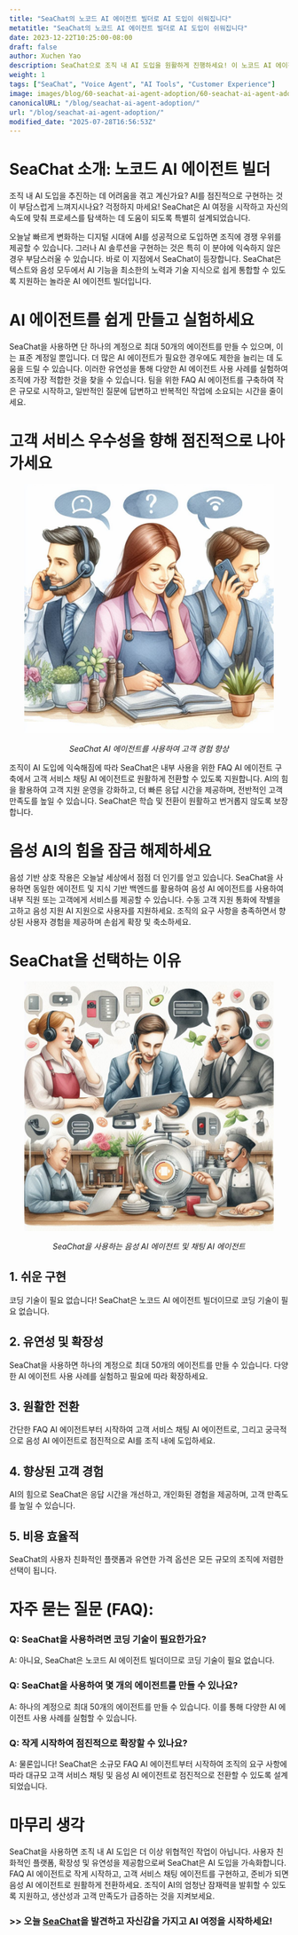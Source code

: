 ```yaml
---
title: "SeaChat의 노코드 AI 에이전트 빌더로 AI 도입이 쉬워집니다"
metatitle: "SeaChat의 노코드 AI 에이전트 빌더로 AI 도입이 쉬워집니다"
date: 2023-12-22T10:25:00-08:00
draft: false
author: Xuchen Yao
description: SeaChat으로 조직 내 AI 도입을 원활하게 진행하세요! 이 노코드 AI 에이전트 빌더는 프로세스를 단순화하여 쉽고 번거롭지 않게 만듭니다. 간단한 사용 사례부터 시작하여 AI를 활용하는 다양한 방법을 실험하여 AI 도입을 점진적으로 늘려나가세요.
weight: 1
tags: ["SeaChat", "Voice Agent", "AI Tools", "Customer Experience"]
image: images/blog/60-seachat-ai-agent-adoption/60-seachat-ai-agent-adoption.png
canonicalURL: "/blog/seachat-ai-agent-adoption/"
url: "/blog/seachat-ai-agent-adoption/"
modified_date: "2025-07-28T16:56:53Z"
---
```


# SeaChat 소개: 노코드 AI 에이전트 빌더

조직 내 AI 도입을 추진하는 데 어려움을 겪고 계신가요? AI를 점진적으로 구현하는 것이 부담스럽게 느껴지시나요? 걱정하지 마세요! SeaChat은 AI 여정을 시작하고 자신의 속도에 맞춰 프로세스를 탐색하는 데 도움이 되도록 특별히 설계되었습니다.

오늘날 빠르게 변화하는 디지털 시대에 AI를 성공적으로 도입하면 조직에 경쟁 우위를 제공할 수 있습니다. 그러나 AI 솔루션을 구현하는 것은 특히 이 분야에 익숙하지 않은 경우 부담스러울 수 있습니다. 바로 이 지점에서 SeaChat이 등장합니다. SeaChat은 텍스트와 음성 모두에서 AI 기능을 최소한의 노력과 기술 지식으로 쉽게 통합할 수 있도록 지원하는 놀라운 AI 에이전트 빌더입니다.

# AI 에이전트를 쉽게 만들고 실험하세요

SeaChat을 사용하면 단 하나의 계정으로 최대 50개의 에이전트를 만들 수 있으며, 이는 표준 계정일 뿐입니다. 더 많은 AI 에이전트가 필요한 경우에도 제한을 늘리는 데 도움을 드릴 수 있습니다. 이러한 유연성을 통해 다양한 AI 에이전트 사용 사례를 실험하여 조직에 가장 적합한 것을 찾을 수 있습니다. 팀을 위한 FAQ AI 에이전트를 구축하여 작은 규모로 시작하고, 일반적인 질문에 답변하고 반복적인 작업에 소요되는 시간을 줄이세요.

# 고객 서비스 우수성을 향해 점진적으로 나아가세요

<center>
<img height="450px" src="/images/blog/50x-all-seachat-agents/transfer-to-and-from-ai-agent.jpeg" alt="SeaChat AI 에이전트를 사용하여 고객 경험 향상"/>

*SeaChat AI 에이전트를 사용하여 고객 경험 향상*
</center>

조직이 AI 도입에 익숙해짐에 따라 SeaChat은 내부 사용을 위한 FAQ AI 에이전트 구축에서 고객 서비스 채팅 AI 에이전트로 원활하게 전환할 수 있도록 지원합니다. AI의 힘을 활용하여 고객 지원 운영을 강화하고, 더 빠른 응답 시간을 제공하며, 전반적인 고객 만족도를 높일 수 있습니다. SeaChat은 학습 및 전환이 원활하고 번거롭지 않도록 보장합니다.

# 음성 AI의 힘을 잠금 해제하세요

음성 기반 상호 작용은 오늘날 세상에서 점점 더 인기를 얻고 있습니다. SeaChat을 사용하면 동일한 에이전트 및 지식 기반 백엔드를 활용하여 음성 AI 에이전트를 사용하여 내부 직원 또는 고객에게 서비스를 제공할 수 있습니다. 수동 고객 지원 통화에 작별을 고하고 음성 지원 AI 지원으로 사용자를 지원하세요. 조직의 요구 사항을 충족하면서 향상된 사용자 경험을 제공하며 손쉽게 확장 및 축소하세요.

# SeaChat을 선택하는 이유

<center>
<img height="450px" src="/images/blog/50x-all-seachat-agents/call-or-text-agents.jpeg" alt="SeaChat을 사용하는 음성 AI 에이전트 및 채팅 AI 에이전트"/>

*SeaChat을 사용하는 음성 AI 에이전트 및 채팅 AI 에이전트*
</center>

## 1. 쉬운 구현
코딩 기술이 필요 없습니다! SeaChat은 노코드 AI 에이전트 빌더이므로 코딩 기술이 필요 없습니다.

## 2. 유연성 및 확장성
SeaChat을 사용하면 하나의 계정으로 최대 50개의 에이전트를 만들 수 있습니다. 다양한 AI 에이전트 사용 사례를 실험하고 필요에 따라 확장하세요.

## 3. 원활한 전환
간단한 FAQ AI 에이전트부터 시작하여 고객 서비스 채팅 AI 에이전트로, 그리고 궁극적으로 음성 AI 에이전트로 점진적으로 AI를 조직 내에 도입하세요.

## 4. 향상된 고객 경험
AI의 힘으로 SeaChat은 응답 시간을 개선하고, 개인화된 경험을 제공하며, 고객 만족도를 높일 수 있습니다.

## 5. 비용 효율적
SeaChat의 사용자 친화적인 플랫폼과 유연한 가격 옵션은 모든 규모의 조직에 저렴한 선택이 됩니다.


# 자주 묻는 질문 (FAQ):

### Q: SeaChat을 사용하려면 코딩 기술이 필요한가요?
A: 아니요, SeaChat은 노코드 AI 에이전트 빌더이므로 코딩 기술이 필요 없습니다.

### Q: SeaChat을 사용하여 몇 개의 에이전트를 만들 수 있나요?
A: 하나의 계정으로 최대 50개의 에이전트를 만들 수 있습니다. 이를 통해 다양한 AI 에이전트 사용 사례를 실험할 수 있습니다.

### Q: 작게 시작하여 점진적으로 확장할 수 있나요?
A: 물론입니다! SeaChat은 소규모 FAQ AI 에이전트부터 시작하여 조직의 요구 사항에 따라 대규모 고객 서비스 채팅 및 음성 AI 에이전트로 점진적으로 전환할 수 있도록 설계되었습니다.

# 마무리 생각

SeaChat을 사용하면 조직 내 AI 도입은 더 이상 위협적인 작업이 아닙니다. 사용자 친화적인 플랫폼, 확장성 및 유연성을 제공함으로써 SeaChat은 AI 도입을 가속화합니다. FAQ AI 에이전트로 작게 시작하고, 고객 서비스 채팅 에이전트를 구현하고, 준비가 되면 음성 AI 에이전트로 원활하게 전환하세요. 조직이 AI의 엄청난 잠재력을 발휘할 수 있도록 지원하고, 생산성과 고객 만족도가 급증하는 것을 지켜보세요.


### >> 오늘 [SeaChat](https://chat.seasalt.ai/?utm_source=blog)을 발견하고 자신감을 가지고 AI 여정을 시작하세요!
